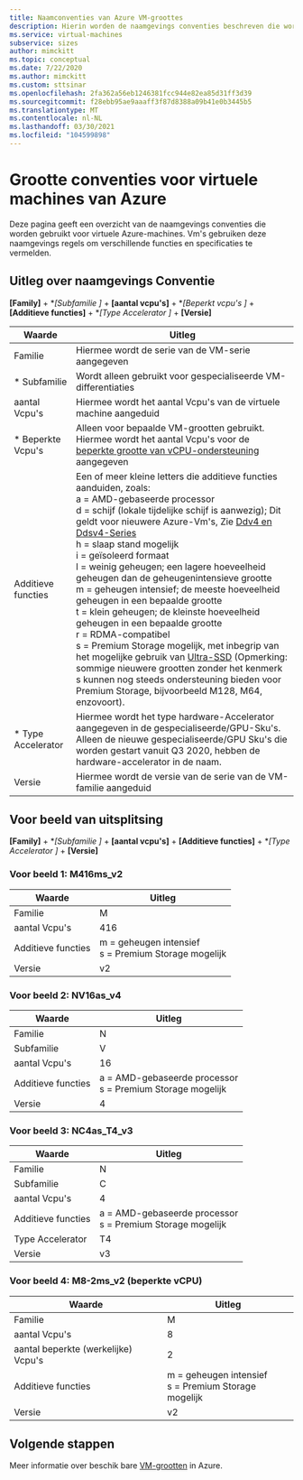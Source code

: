 ```yaml
---
title: Naamconventies van Azure VM-groottes
description: Hierin worden de naamgevings conventies beschreven die worden gebruikt voor Azure VM-grootten
ms.service: virtual-machines
subservice: sizes
author: mimckitt
ms.topic: conceptual
ms.date: 7/22/2020
ms.author: mimckitt
ms.custom: sttsinar
ms.openlocfilehash: 2fa362a56eb1246381fcc944e82ea85d31ff3d39
ms.sourcegitcommit: f28ebb95ae9aaaff3f87d8388a09b41e0b3445b5
ms.translationtype: MT
ms.contentlocale: nl-NL
ms.lasthandoff: 03/30/2021
ms.locfileid: "104599898"
---
```

# <a name="azure-virtual-machine-sizes-naming-conventions"></a>Grootte conventies voor virtuele machines van Azure

Deze pagina geeft een overzicht van de naamgevings conventies die worden gebruikt voor virtuele Azure-machines. Vm's gebruiken deze naamgevings regels om verschillende functies en specificaties te vermelden.

## <a name="naming-convention-explanation"></a>Uitleg over naamgevings Conventie

**[Family]**  +  **[Subfamilie *]**  +  **[aantal vcpu's]**  +  **[Beperkt vcpu's *]**  +  **[Additieve functies]**  +  **[Type Accelerator *]**  +  **[Versie]**

|Waarde | Uitleg|
|---|---|
| Familie | Hiermee wordt de serie van de VM-serie aangegeven| 
| * Subfamilie | Wordt alleen gebruikt voor gespecialiseerde VM-differentiaties|
| aantal Vcpu's| Hiermee wordt het aantal Vcpu's van de virtuele machine aangeduid |
| * Beperkte Vcpu's| Alleen voor bepaalde VM-grootten gebruikt. Hiermee wordt het aantal Vcpu's voor de [beperkte grootte van vCPU-ondersteuning](./constrained-vcpu.md) aangegeven |
| Additieve functies | Een of meer kleine letters die additieve functies aanduiden, zoals: <br> a = AMD-gebaseerde processor <br> d = schijf (lokale tijdelijke schijf is aanwezig); Dit geldt voor nieuwere Azure-Vm's, Zie [Ddv4 en Ddsv4-Series](./ddv4-ddsv4-series.md) <br> h = slaap stand mogelijk <br> i = geïsoleerd formaat <br> l = weinig geheugen; een lagere hoeveelheid geheugen dan de geheugenintensieve grootte <br> m = geheugen intensief; de meeste hoeveelheid geheugen in een bepaalde grootte <br> t = klein geheugen; de kleinste hoeveelheid geheugen in een bepaalde grootte <br> r = RDMA-compatibel <br> s = Premium Storage mogelijk, met inbegrip van het mogelijke gebruik van [Ultra-SSD](./disks-types.md#ultra-disk) (Opmerking: sommige nieuwere grootten zonder het kenmerk s kunnen nog steeds ondersteuning bieden voor Premium Storage, bijvoorbeeld M128, M64, enzovoort).<br> |
| * Type Accelerator | Hiermee wordt het type hardware-Accelerator aangegeven in de gespecialiseerde/GPU-Sku's. Alleen de nieuwe gespecialiseerde/GPU Sku's die worden gestart vanuit Q3 2020, hebben de hardware-accelerator in de naam. |
| Versie | Hiermee wordt de versie van de serie van de VM-familie aangeduid |

## <a name="example-breakdown"></a>Voor beeld van uitsplitsing

**[Family]**  +  **[Subfamilie *]**  +  **[aantal vcpu's]**  +  **[Additieve functies]**  +  **[Type Accelerator *]**  +  **[Versie]**

### <a name="example-1-m416ms_v2"></a>Voor beeld 1: M416ms_v2

|Waarde | Uitleg|
|---|---|
| Familie | M | 
| aantal Vcpu's | 416 |
| Additieve functies | m = geheugen intensief <br> s = Premium Storage mogelijk |
| Versie | v2 |

### <a name="example-2-nv16as_v4"></a>Voor beeld 2: NV16as_v4

|Waarde | Uitleg|
|---|---|
| Familie | N | 
| Subfamilie | V |
| aantal Vcpu's | 16 |
| Additieve functies | a = AMD-gebaseerde processor <br> s = Premium Storage mogelijk |
| Versie | 4 |

### <a name="example-3-nc4as_t4_v3"></a>Voor beeld 3: NC4as_T4_v3

|Waarde | Uitleg|
|---|---|
| Familie | N | 
| Subfamilie | C |
| aantal Vcpu's | 4 |
| Additieve functies | a = AMD-gebaseerde processor <br> s = Premium Storage mogelijk |
| Type Accelerator | T4 |
| Versie | v3 |

### <a name="example-4-m8-2ms_v2-constrained-vcpu"></a>Voor beeld 4: M8-2ms_v2 (beperkte vCPU)

|Waarde | Uitleg|
|---|---|
| Familie | M | 
| aantal Vcpu's | 8 |
| aantal beperkte (werkelijke) Vcpu's | 2 |
| Additieve functies | m = geheugen intensief <br> s = Premium Storage mogelijk |
| Versie | v2 |

## <a name="next-steps"></a>Volgende stappen

Meer informatie over beschik bare [VM-grootten](./sizes.md) in Azure.